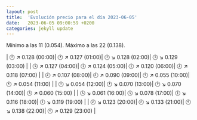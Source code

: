 ```yaml
---
layout: post
title:  'Evolución precio para el día 2023-06-05'
date:   2023-06-05 09:00:59 +0200
categories: jekyll update
---
```

Mínimo a las 11 (0.054). Máximo a las 22 (0.138).

| 🕛 ↗ 0.128 (00:00)| 🕐 ↗ 0.127 (01:00)| 🕑 ↘ 0.128 (02:00)| 🕒 ↘ 0.129 (03:00) |
| 🕓 ↗ 0.127 (04:00)| 🕔 ↗ 0.124 (05:00)| 🕕 ↗ 0.120 (06:00)| 🕖 ↗ 0.118 (07:00) |
| 🕗 ↗ 0.107 (08:00)| 🕘 ↗ 0.090 (09:00)| 🕙 ↗ 0.055 (10:00)| 🕚 ↗ 0.054 (11:00) |
| 🕛 ↘ 0.054 (12:00)| 🕐 ↘ 0.070 (13:00)| 🕑 ↘ 0.070 (14:00)| 🕒 ↗ 0.060 (15:00) |
| 🕓 ↘ 0.061 (16:00)| 🕔 ↘ 0.078 (17:00)| 🕕 ↘ 0.116 (18:00)| 🕖 ↘ 0.119 (19:00) |
| 🕗 ↘ 0.123 (20:00)| 🕘 ↘ 0.133 (21:00)| 🕙 ↘ 0.138 (22:00)| 🕚 ↗ 0.129 (23:00) |


